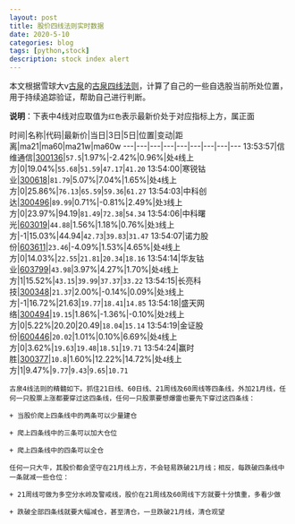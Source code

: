 ```yaml
---
layout: post
title: 股价四线法则实时数据
date: 2020-5-10
categories: blog
tags: [python,stock]
description: stock index alert
---
```



本文根据雪球大v[古泉](https://xueqiu.com/u/7148646888)的[古泉四线法则](https://xueqiu.com/7148646888/130498192)，计算了自己的一些自选股当前所处位置，用于持续追踪验证，帮助自己进行判断。

**说明**：下表中4线对应取值为`红色`表示最新价处于对应指标上方，属正面

时间|名称|代码|最新价|当日|3日|5日|位置|变动|距离|ma21|ma60|ma21w|ma60w
---|---|---|---|---|---|---|---|---
13:53:57|信维通信|[300136](https://xueqiu.com/S/SZ300136)|`57.5`|1.97%|-2.42%|0.96%|处`4`线上方|0|19.04%|`55.68`|`51.59`|`47.17`|`41.20`
13:54:00|寒锐钴业|[300618](https://xueqiu.com/S/SZ300618)|`81.79`|5.07%|7.04%|1.65%|处`4`线上方|0|25.86%|`76.13`|`65.59`|`59.36`|`61.27`
13:54:03|中科创达|[300496](https://xueqiu.com/S/SZ300496)|`89.99`|0.71%|-0.81%|2.49%|处`3`线上方|0|23.97%|94.19|`81.49`|`72.38`|`54.34`
13:54:06|中科曙光|[603019](https://xueqiu.com/S/SH603019)|`44.88`|1.56%|1.18%|0.76%|处`3`线上方|-1|15.03%|44.94|`42.73`|`39.83`|`31.47`
13:54:07|诺力股份|[603611](https://xueqiu.com/S/SH603611)|`23.46`|-4.09%|1.53%|4.65%|处`4`线上方|0|14.03%|`22.55`|`21.81`|`20.34`|`18.16`
13:54:14|华友钴业|[603799](https://xueqiu.com/S/SH603799)|`43.98`|3.97%|4.27%|1.70%|处`4`线上方|1|15.52%|`43.15`|`39.99`|`37.37`|`33.22`
13:54:15|长亮科技|[300348](https://xueqiu.com/S/SZ300348)|`21.37`|2.00%|-0.14%|0.09%|处`3`线上方|-1|16.72%|21.63|`19.77`|`18.41`|`14.85`
13:54:18|盛天网络|[300494](https://xueqiu.com/S/SZ300494)|`19.15`|1.86%|-1.36%|-0.10%|处`2`线上方|0|5.22%|20.20|20.49|`18.04`|`15.14`
13:54:19|金证股份|[600446](https://xueqiu.com/S/SH600446)|`20.02`|1.01%|0.10%|6.69%|处`4`线上方|0|3.62%|`19.63`|`19.48`|`18.51`|`19.71`
13:54:24|赢时胜|[300377](https://xueqiu.com/S/SZ300377)|`10.8`|1.60%|12.22%|14.72%|处`4`线上方|1|9.47%|`9.77`|`9.43`|`9.65`|`10.71`

```
古泉4线法则的精髓如下。抓住21日线、60日线、21周线及60周线等四条线，外加21月线，任何一只股票上涨都要穿过这四条线，任何一只股票要想爆雷也要先下穿过这四条线：

+ 当股价爬上四条线中的两条可以少量建仓

+ 爬上四条线中的三条可以加大仓位

+ 爬上四条线中的四条可以全仓

任何一只大牛，其股价都会坚守在21月线上方，不会轻易跌破21月线；相反，每跌破四条线中一条就减一些仓位：

+ 21周线可做为多空分水岭及警戒线，股价在21周线及60周线下方就要十分慎重，多看少做

+ 跌破全部四条线就要大幅减仓，甚至清仓，一旦跌破21月线，清仓观望
```
